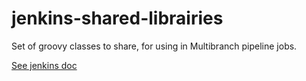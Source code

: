 # jenkins-shared-librairies
Set of groovy classes to share, for using in Multibranch pipeline jobs.

[See jenkins doc](https://jenkins.io/doc/book/pipeline/shared-libraries/)
